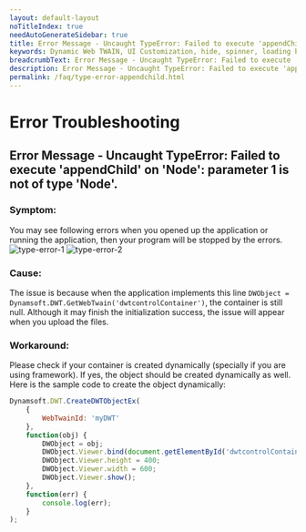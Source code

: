 ```yaml
---
layout: default-layout
noTitleIndex: true
needAutoGenerateSidebar: true
title: Error Message - Uncaught TypeError: Failed to execute 'appendChild' on 'Node': parameter 1 is not of type 'Node'.
keywords: Dynamic Web TWAIN, UI Customization, hide, spinner, loading bar
breadcrumbText: Error Message - Uncaught TypeError: Failed to execute 'appendChild' on 'Node': parameter 1 is not of type 'Node'.
description: Error Message - Uncaught TypeError: Failed to execute 'appendChild' on 'Node': parameter 1 is not of type 'Node'.
permalink: /faq/type-error-appendchild.html
---
```


# Error Troubleshooting

## Error Message - Uncaught TypeError: Failed to execute 'appendChild' on 'Node': parameter 1 is not of type 'Node'.

### Symptom:
You may see following errors when you opened up the application or running the application, then your program will be stopped by the errors.
![type-error-1]({{site.assets}}imgs/TypeError.png)
![type-error-2]({{site.assets}}imgs/type-error.png)

### Cause:
The issue is because when the application implements this line `DWObject = Dynamsoft.DWT.GetWebTwain('dwtcontrolContainer')`, the container is still null. Although it may finish the initialization success, the issue will appear when you upload the files.

### Workaround:
Please check if your container is created dynamically (specially if you are using framework). If yes, the object should be created dynamically as well. Here is the sample code to create the object dynamically:

```javascript
Dynamsoft.DWT.CreateDWTObjectEx(
    {
        WebTwainId: 'myDWT'
    },
    function(obj) {
        DWObject = obj;
        DWObject.Viewer.bind(document.getElementById('dwtcontrolContainer'));
        DWObject.Viewer.height = 400;
        DWObject.Viewer.width = 600;
        DWObject.Viewer.show();
    },
    function(err) {
        console.log(err);
    }
);
```